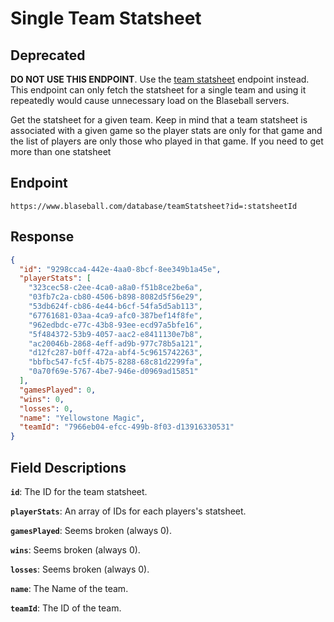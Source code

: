 # Single Team Statsheet

## Deprecated

**DO NOT USE THIS ENDPOINT**. Use the [team statsheet](team-statsheet.md) endpoint instead. This endpoint can only fetch the statsheet for a single team and using it repeatedly would cause unnecessary load on the Blaseball servers.

Get the statsheet for a given team. Keep in mind that a team statsheet is associated with a given game so the player stats are only for that game and the list of players are only those who played in that game. If you need to get more than one statsheet

## Endpoint

`https://www.blaseball.com/database/teamStatsheet?id=:statsheetId`

## Response

```json
{
  "id": "9298cca4-442e-4aa0-8bcf-8ee349b1a45e",
  "playerStats": [
    "323cec58-c2ee-4ca0-a8a0-f51b8ce2be6a",
    "03fb7c2a-cb80-4506-b898-8082d5f56e29",
    "53db624f-cb86-4e44-b6cf-54fa5d5ab113",
    "67761681-03aa-4ca9-afc0-387bef14f8fe",
    "962edbdc-e77c-43b8-93ee-ecd97a5bfe16",
    "5f484372-53b9-4057-aac2-e8411130e7b8",
    "ac20046b-2868-4eff-ad9b-977c78b5a121",
    "d12fc287-b0ff-472a-abf4-5c9615742263",
    "bbfbc547-fc5f-4b75-8288-68c81d2299fa",
    "0a70f69e-5767-4be7-946e-d0969ad15851"
  ],
  "gamesPlayed": 0,
  "wins": 0,
  "losses": 0,
  "name": "Yellowstone Magic",
  "teamId": "7966eb04-efcc-499b-8f03-d13916330531"
}
```

## Field Descriptions

**`id`**: The ID for the team statsheet.

**`playerStats`**: An array of IDs for each players's statsheet.

**`gamesPlayed`**: Seems broken (always 0).

**`wins`**: Seems broken (always 0).

**`losses`**: Seems broken (always 0).

**`name`**: The Name of the team.

**`teamId`**: The ID of the team.
